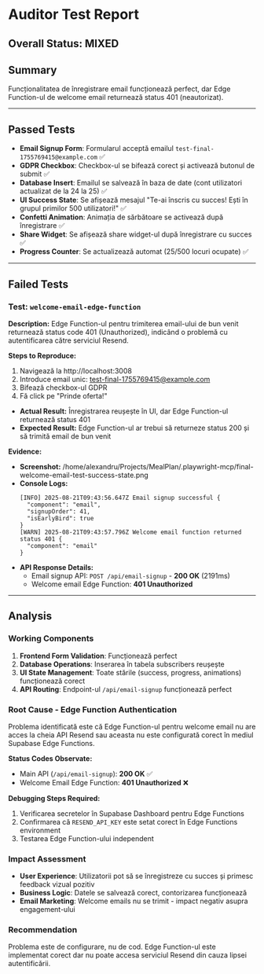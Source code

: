 # Auditor Test Report

## Overall Status: MIXED

## Summary
Funcționalitatea de înregistrare email funcționează perfect, dar Edge Function-ul de welcome email returnează status 401 (neautorizat).

---

## Passed Tests
- **Email Signup Form**: Formularul acceptă emailul `test-final-1755769415@example.com` ✅
- **GDPR Checkbox**: Checkbox-ul se bifează corect și activează butonul de submit ✅
- **Database Insert**: Emailul se salvează în baza de date (cont utilizatori actualizat de la 24 la 25) ✅
- **UI Success State**: Se afișează mesajul "Te-ai înscris cu succes! Ești în grupul primilor 500 utilizatori!" ✅
- **Confetti Animation**: Animația de sărbătoare se activează după înregistrare ✅
- **Share Widget**: Se afișează share widget-ul după înregistrare cu succes ✅
- **Progress Counter**: Se actualizează automat (25/500 locuri ocupate) ✅

---

## Failed Tests

### Test: `welcome-email-edge-function`

**Description:**
Edge Function-ul pentru trimiterea email-ului de bun venit returnează status code 401 (Unauthorized), indicând o problemă cu autentificarea către serviciul Resend.

**Steps to Reproduce:**
1. Navigează la http://localhost:3008
2. Introduce email unic: test-final-1755769415@example.com
3. Bifează checkbox-ul GDPR
4. Fă click pe "Prinde oferta!"
- **Actual Result:** Înregistrarea reușește în UI, dar Edge Function-ul returnează status 401
- **Expected Result:** Edge Function-ul ar trebui să returneze status 200 și să trimită email de bun venit

**Evidence:**
- **Screenshot:** /home/alexandru/Projects/MealPlan/.playwright-mcp/final-welcome-email-test-success-state.png
- **Console Logs:**
  ```
  [INFO] 2025-08-21T09:43:56.647Z Email signup successful {
    "component": "email",
    "signupOrder": 41,
    "isEarlyBird": true
  }
  [WARN] 2025-08-21T09:43:57.796Z Welcome email function returned status 401 {
    "component": "email"
  }
  ```
- **API Response Details:**
  - Email signup API: `POST /api/email-signup` - **200 OK** (2191ms)
  - Welcome email Edge Function: **401 Unauthorized**

---

## Analysis

### Working Components
1. **Frontend Form Validation**: Funcționează perfect
2. **Database Operations**: Inserarea în tabela subscribers reușește
3. **UI State Management**: Toate stările (success, progress, animations) funcționează corect
4. **API Routing**: Endpoint-ul `/api/email-signup` funcționează perfect

### Root Cause - Edge Function Authentication
Problema identificată este că Edge Function-ul pentru welcome email nu are acces la cheia API Resend sau aceasta nu este configurată corect în mediul Supabase Edge Functions.

**Status Codes Observate:**
- Main API (`/api/email-signup`): **200 OK** ✅
- Welcome Email Edge Function: **401 Unauthorized** ❌

**Debugging Steps Required:**
1. Verificarea secretelor în Supabase Dashboard pentru Edge Functions
2. Confirmarea că `RESEND_API_KEY` este setat corect în Edge Functions environment
3. Testarea Edge Function-ului independent

### Impact Assessment
- **User Experience**: Utilizatorii pot să se înregistreze cu succes și primesc feedback vizual pozitiv
- **Business Logic**: Datele se salvează corect, contorizarea funcționează
- **Email Marketing**: Welcome emails nu se trimit - impact negativ asupra engagement-ului

### Recommendation
Problema este de configurare, nu de cod. Edge Function-ul este implementat corect dar nu poate accesa serviciul Resend din cauza lipsei autentificării.